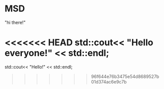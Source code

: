 # MSD
"hi there!"


<<<<<<< HEAD
std::cout<< "Hello everyone!" << std::endl;
=======
std::cout<< "Hello!" << std::endl;
>>>>>>> 96f644e76b3475e54d8689527b01d374ac6e9c7b

